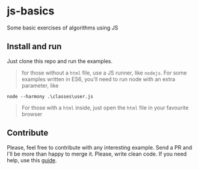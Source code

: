 # js-basics
Some basic exercises of algorithms using JS

## Install and run
Just clone this repo and run the examples.
> for those without a `html` file, use a JS runner, like `nodejs`. 
>For some examples written in ES6, you'll need to run node with an extra parameter, like
```
node --harmony .\classes\user.js
```

> For those with a `html` inside, just open the `html` file in your favourite browser

## Contribute
Please, feel free to contribute with any interesting example. Send a PR and I'll be more than happy to merge it. Please, write clean code. If you need help, use this [guide](https://github.com/ryanmcdermott/clean-code-javascript).
<!--  -->
